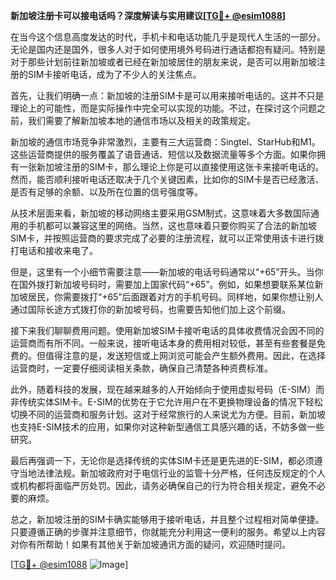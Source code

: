 **新加坡注册卡可以接电话吗？深度解读与实用建议[[TG💪+ @esim1088](https://t.me/s/esim1088)]**

在当今这个信息高度发达的时代，手机卡和电话功能几乎是现代人生活的一部分。无论是国内还是国外，很多人对于如何使用境外号码进行通话都抱有疑问。特别是对于那些计划前往新加坡或者已经在新加坡居住的朋友来说，是否可以用新加坡注册的SIM卡接听电话，成为了不少人的关注焦点。

首先，让我们明确一点：新加坡的注册SIM卡是可以用来接听电话的。这并不只是理论上的可能性，而是实际操作中完全可以实现的功能。不过，在探讨这个问题之前，我们需要了解新加坡本地的通信市场以及相关的政策规定。

新加坡的通信市场竞争非常激烈，主要有三大运营商：Singtel、StarHub和M1。这些运营商提供的服务覆盖了语音通话、短信以及数据流量等多个方面。如果你拥有一张新加坡注册的SIM卡，那么理论上你是可以直接使用这张卡来接听电话的。然而，能否顺利接听电话还取决于几个关键因素，比如你的SIM卡是否已经激活、是否有足够的余额、以及所在位置的信号强度等。

从技术层面来看，新加坡的移动网络主要采用GSM制式，这意味着大多数国际通用的手机都可以兼容这里的网络。当然，这也意味着只要你购买了合法的新加坡SIM卡，并按照运营商的要求完成了必要的注册流程，就可以正常使用该卡进行拨打电话和接收来电了。

但是，这里有一个小细节需要注意——新加坡的电话号码通常以“+65”开头。当你在国外拨打新加坡号码时，需要加上国家代码“+65”。例如，如果想要联系某位新加坡居民，你需要拨打“+65”后面跟着对方的手机号码。同样地，如果你想让别人通过国际长途方式拨打你的新加坡号码，也需要告知他们加上这个前缀。

接下来我们聊聊费用问题。使用新加坡SIM卡接听电话的具体收费情况会因不同的运营商而有所不同。一般来说，接听电话本身的费用相对较低，甚至有些套餐是免费的。但值得注意的是，发送短信或上网浏览可能会产生额外费用。因此，在选择运营商时，一定要仔细阅读相关条款，确保自己清楚各种资费标准。

此外，随着科技的发展，现在越来越多的人开始倾向于使用虚拟号码（E-SIM）而非传统实体SIM卡。E-SIM的优势在于它允许用户在不更换物理设备的情况下轻松切换不同的运营商和服务计划。这对于经常旅行的人来说尤为方便。目前，新加坡也支持E-SIM技术的应用，如果你对这种新型通信工具感兴趣的话，不妨多做一些研究。

最后再强调一下，无论你是选择传统的实体SIM卡还是更先进的E-SIM，都必须遵守当地法律法规。新加坡政府对于电信行业的监管十分严格，任何违反规定的个人或机构都将面临严厉处罚。因此，请务必确保自己的行为符合相关规定，避免不必要的麻烦。

总之，新加坡注册的SIM卡确实能够用于接听电话，并且整个过程相对简单便捷。只要遵循正确的步骤并注意细节，你就能充分利用这一便利的服务。希望以上内容对你有所帮助！如果有其他关于新加坡通讯方面的疑问，欢迎随时提问。

[[TG💪+ @esim1088](https://t.me/s/esim1088) ![Image](https://i.postimg.cc/4NQfJmqS/Snipaste-2025-05-13-00-14-12.png)]